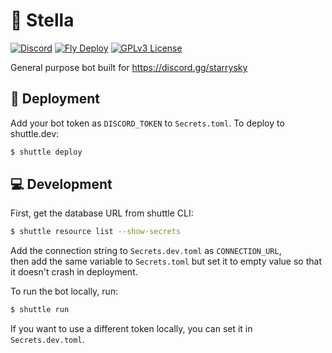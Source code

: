 # 💫 Stella

[![Discord](https://img.shields.io/discord/764191923954122752)](https://discord.gg/starrysky)
[![Fly Deploy](https://github.com/nikkoxd/stella/actions/workflows/fly.yml/badge.svg)](https://github.com/nikkoxd/stella/actions/workflows/fly.yml)
[![GPLv3 License](https://img.shields.io/badge/License-GPL%20v3-yellow.svg)](https://opensource.org/licenses/)

General purpose bot built for https://discord.gg/starrysky

## 🚀 Deployment

Add your bot token as `DISCORD_TOKEN` to `Secrets.toml`.
To deploy to shuttle.dev:
```sh
$ shuttle deploy
```

## 💻 Development

First, get the database URL from shuttle CLI:
```sh
$ shuttle resource list --show-secrets
```
Add the connection string to `Secrets.dev.toml` as `CONNECTION_URL`,  
then add the same variable to `Secrets.toml` but set it to empty value so that it doesn't crash in deployment.

To run the bot locally, run:
```sh
$ shuttle run
```
If you want to use a different token locally, you can set it in `Secrets.dev.toml`.
